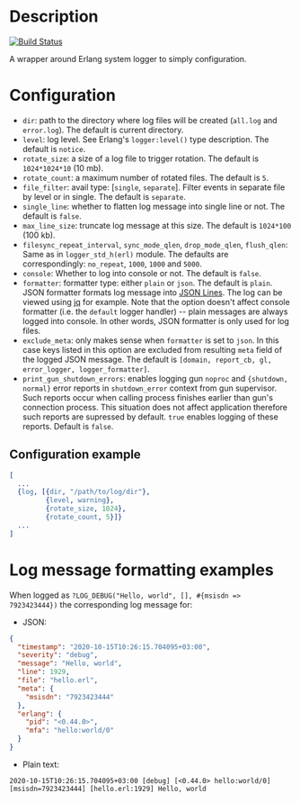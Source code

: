 # Description

[![Build Status](https://travis-ci.com/bdt-group/log.svg?branch=main)](https://travis-ci.com/bdt-group/log)

A wrapper around Erlang system logger to simply configuration.

# Configuration

* `dir`: path to the directory where log files will be created (`all.log` and `error.log`).
  The default is current directory.
* `level`: log level. See Erlang's `logger:level()` type description. The default is `notice`.
* `rotate_size`: a size of a log file to trigger rotation. The default is `1024*1024*10` (10 mb).
* `rotate_count`: a maximum number of rotated files. The default is `5`.
* `file_filter`: avail type: [`single`, `separate`]. Filter events in separate file by level
  or in single. The default is `separate`.
* `single_line`: whether to flatten log message into single line or not. The default is `false`.
* `max_line_size`: truncate log message at this size. The default is `1024*100` (100 kb).
* `filesync_repeat_interval`, `sync_mode_qlen`, `drop_mode_qlen`, `flush_qlen`: Same as
  in `logger_std_h(erl)` module. The defaults are correspondingly: `no_repeat`, `1000`, `1000`
  and `5000`.
* `console`: Whether to log into console or not. The default is `false`.
* `formatter`: formatter type: either `plain` or `json`. The default is `plain`. JSON formatter
  formats log message into [JSON Lines](https://jsonlines.org). The log can be viewed using
  [jq](https://stedolan.github.io/jq) for example. Note that the option doesn't affect
  console formatter (i.e. the `default` logger handler) -- plain messages are always logged
  into console. In other words, JSON formatter is only used for log files.
* `exclude_meta`: only makes sense when `formatter` is set to `json`. In this case keys listed in
  this option are excluded from resulting `meta` field of the logged JSON message. The default is
  `[domain, report_cb, gl, error_logger, logger_formatter]`.
* `print_gun_shutdown_errors`: enables logging gun `noproc` and `{shutdown, normal}` error reports
  in `shutdown_error` context from gun supervisor. Such reports occur when calling process finishes
  earlier than gun's connection process. This situation does not affect application therefore such
  reports are supressed by default. `true` enables logging of these reports. Default is `false`.

## Configuration example

```erl
[
  ...
  {log, [{dir, "/path/to/log/dir"},
         {level, warning},
         {rotate_size, 1024},
         {rotate_count, 5}]}
  ...
]
```

# Log message formatting examples

When logged as `?LOG_DEBUG("Hello, world", [], #{msisdn => 7923423444})` the corresponding
log message for:

- JSON:
```json
{
  "timestamp": "2020-10-15T10:26:15.704095+03:00",
  "severity": "debug",
  "message": "Hello, world",
  "line": 1929,
  "file": "hello.erl",
  "meta": {
    "msisdn": "7923423444"
  },
  "erlang": {
    "pid": "<0.44.0>",
    "mfa": "hello:world/0"
  }
}
```

- Plain text:
```
2020-10-15T10:26:15.704095+03:00 [debug] [<0.44.0> hello:world/0] [msisdn=7923423444] [hello.erl:1929] Hello, world
```
